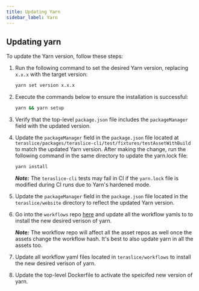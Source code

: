 ```yaml
---
title: Updating Yarn
sidebar_label: Yarn
---
```


## Updating yarn

To update the Yarn version, follow these steps:

1. Run the following command to set the desired Yarn version, replacing `x.x.x` with the target version:

    ```bash
    yarn set version x.x.x
    ```

2. Execute the commands below to ensure the installation is successful:

    ```bash
    yarn && yarn setup
    ```

3. Verify that the top-level `package.json` file includes the `packageManager` field with the updated version.

4. Update the `packageManager` field in the `package.json` file located at `teraslice/packages/teraslice-cli/test/fixtures/testAssetWithBuild` to match the updated Yarn version. After making the change, run the following command in the same directory to update the yarn.lock file:

    ```bash
    yarn install
    ```

    **_Note:_** The `teraslice-cli` tests may fail in CI if the `yarn.lock` file is modified during CI runs due to Yarn's hardened mode.

5. Update the `packageManager` field in the `package.json` file located in the `teraslice/website` directory to reflect the updated Yarn version.

6. Go into the `workflows` repo [here](https://github.com/terascope/workflows) and update all the workflow yamls to to install the new desired verison of yarn.

    **_Note:_** The workflow repo will affect all the asset repos as well once the assets change the workflow hash. It's best to also update yarn in all the assets too.

7. Update all workflow yaml files located in `teraslice/workflows` to install the new desired verison of yarn.

8. Update the top-level Dockerfile to activate the speicifed new version of yarn.
